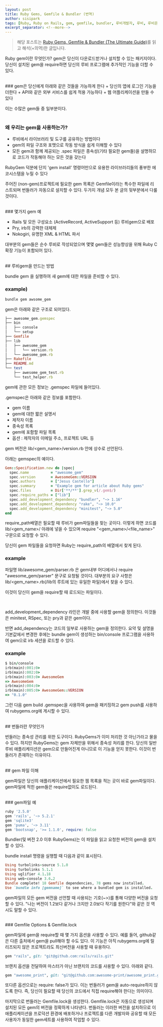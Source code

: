 ```yaml
---
layout: post
title: Ruby Gems, Gemfile & Bundler (번역)
author: sisipark
tags: [Ruby, Ruby on Rails, gem, gemfile, bundler, 루비개발자, 루비, 루비온레일즈]
excerpt_separator: <!--more-->
---
```


> 해당 포스트는 [Ruby Gems, Gemfile & Bundler (The Ultimate Guide)](https://www.rubyguides.com/2018/09/ruby-gems-gemfiles-bundler/)를 읽고 해석(+의역)한 글입니다.

Ruby gem이란 무엇인가? gem은 당신이 다운로드받거나 설치할 수 있는 패키지이다. 당신이 설치된 gem을 require하면 당신의 루비 프로그램애 추가적인 기능을 더할 수 있다.

<!--more-->
<br>
### gem은 당신에게 아래와 같은 것들을 가능하게 한다
+ 당신의 앱에 로그인 기능을 더한다
+ API와 같은 외부 서비스를 쉽게 적용 가능하다
+ 웹 어플리케이션을 만들 수 있다

이는 수많은 gem들 중 일부분이다.  
<br> 
### 왜 우리는 gem을 사용하는가?

+ 루비에서 라이브러리 및 도구를 공유하는 방법이다
+ gem의 파일 구조와 포맷으로 작동 방식을 쉽게 이해할 수 있다
+ 모든 gem과 함께 제공되는 .spec 파일은 종속성(기타 필요한 gem들)을 설명하므로 코드가 작동해야 하는 모든 것을 갖는다

RubyGem 덕분에 단지 'gem install' 명령어만으로 유용한 라이브러리들의 풍부한 에코시스템을 누릴 수 있다

주어진 (non-gem)프로젝트에 필요한 gem 목록은 Gemfile이라는 특수한 파일에 리스트되며 번들러가 자동으로 설치할 수 있다. 두가지 개념 모두 본 글의 뒷부분에서 다룰 것이다.

<br>
### 몇가지 gem 예

+ Rails 및 모든 구성요소 (ActiveRecord, ActiveSupport 등) 루비gem으로 배포
+ Pry, irb의 강력한 대체제
+ Nokogiri, 유명한 XML & HTML 파서

대부분의 gem들은 순수 루비로 작성되었으며 몇몇 gem들은 성능향상을 위해 Ruby C 확장 기능이 포함되어 있다.

<br>
## 루비gem을 만드는 방법

bundle gem <name> 을 실행하여 새 gem에 대한 파일을 준비할 수 있다.

### example)

```ruby
bundle gem awsome_gem
```

gem은 아래와 같은 구조로 되어있다.

```ruby
├── awesome_gem.gemspec
├── bin
│   ├── console
│   └── setup
├── Gemfile
├── lib
│   ├── awesome_gem
│   │   └── version.rb
│   └── awesome_gem.rb
├── Rakefile
├── README.md
└── test
    ├── awesome_gem_test.rb
    └── test_helper.rb
```

gem에 관한 모든 정보는 .gemspec 파일에 들어있다.

.gemspec은 아래와 같은 정보를 포함한다.

+ gem 이름
+ gem에 대한 짧은 설명서
+ 제작자 이름
+ 종속성 목록
+ gem에 포함할 파일 목록
+ 옵션 : 제작자의 이메일 주소, 프로젝트 URL 등

gem 버전은 lib/<gem_name>/version.rb 안에 상수로 선언된다.

아래는 gemspec의 예이다.

```ruby
Gem::Specification.new do |spec|
  spec.name          = "awesome_gem"
  spec.version       = AwesomeGem::VERSION
  spec.authors       = ["Jesus Castello"]
  spec.summary       = "Example gem for article about Ruby gems"
  spec.files         = Dir['**/**'].grep_v(/.gem$/)
  spec.require_paths = ["lib"]
  spec.add_development_dependency "bundler", "~> 1.16"
  spec.add_development_dependency "rake", "~> 10.0"
  spec.add_development_dependency "minitest", "~> 5.0"
end
```

require_path배열은 필요할 때 루비가 gem파일들을 찾는 곳이다. 이렇게 하면 코드를 lib/<gem_name>/ 아래에 넣을 수 있으며 require "<gem_name>/<file_name>" 구문으로 요청할 수 있다.


당신이 gem 파일들을 요청하면 Ruby는 require_path의 배열에서 찾게 된다.

### example

파일명 lib/awesome_gem/parser.rb 은 gem내부 어디에서나 require "awesome_gem/parser" 문구로 요청될 것이다.
대부분의 요구 사항은 lib/<gem_name>.rb(/lib의 루트에 있는 유일한 파일)에서 찾을 수 있다.

이것이 당신이 gem을 require할 때 로드되는 파일이다.

<br>

add_development_dependency 라인은 개발 중에 사용할 gem을 정의한다. 이것들은 minitest, RSpec, 또는 pry과 같은 gem이다.

반면 add_dependency는 코드의 일부로 사용하는 gem을 정의한다.
요약 및 설명을 기본값에서 변경한 후에는 bundle gem이 생성하는 bin/console 프로그램을 사용하여 gem으로 irb 세션을 로드할 수 있다.

### example
```ruby
$ bin/console
irb(main):001:0>
irb(main):002:0>
irb(main):003:0> AwesomeGem
=> AwesomeGem
irb(main):004:0>
irb(main):005:0> AwesomeGem::VERSION
=> "0.1.0"
```
그런 다음 gem build <name>.gemspec을 사용하여 gem을 패키징하고 gem push를 사용하여 rubygems.org에 게시할 수 있다.

<br>
## 번들러란 무엇인가

번들러는 종속성 관리를 위한 도구이다.
RubyGems가 이미 처리한 것 아닌가라고 물을 수 있다.
하지만 RubyGems는 gem 자체만을 위해서 종속성 처리를 한다. 
당신의 일반 루비 애플리케이션은 gem으로 만들어진게 아니므로 이 기능을 얻지 못한다. 
이것이 번들러가 존재하는 이유이다.

<br>
## gem 파일 이해

gem파일은 당신의 애플리케이션에서 필요한 젬 목록을 적는 곳이 바로 gem파일이다.
gem파일에 적힌 gem들은 require없이도 로드된다.

<br>
### gem파일 예

```ruby
ruby '2.5.0'
gem 'rails', '~> 5.2.1'
gem 'sqlite3'
gem 'puma', '~> 3.11'
gem 'bootsnap', '>= 1.1.0', require: false
```

Bundler(및 버전 2.0 이후 RubyGems)는 이 파일을 읽고 요청한 버전의 gem을 설치할 수 있다.

bundle install 명령을 실행할 때 다음과 같이 표시된다.

```ruby
Using turbolinks-source 5.1.0
Using turbolinks 5.1.1
Using uglifier 4.1.18
Using web-console 3.6.2
Bundle complete! 18 Gemfile dependencies, 78 gems now installed.
Use `bundle info [gemname]` to see where a bundled gem is installed.
```

gem파일의 모든 gem 버전을 선언할 때 사용되는 기호(~>)를 통해 다양한 버전을 요청할 수 있다. 
"나는 버전이 1.2보다 같거나 크지만 2.0보다 작기를 원한다"와 같은 것 역시도 말할 수 있다.


<br>
### Gemfile Options & Gemfile.lock

gem파일에 gem을 require할 때 몇 가지 옵션을 사용할 수 있다.
예를 들어,
github같은 다른 출처에서 gem을 pull해야 할 수도 있다.
이 기능은 아직 rubygems.org에 릴리즈되지 않은 프로젝트라도 최신버전을 사용할 때 유용하다.

```ruby
gem "rails", git: "git@github.com:rails/rails.git"
```
브랜치 옵션을 전달하여 마스터가 아닌 브랜치의 코드를 사용할 수 있다. 아래와 같다.

```ruby
gem "awesome_print", git: "git@github.com:awesome-print/awesome_print.git", branch: "v2"
```

또다른 옵션으로는 require: false가 있다.
이는 번들러가 gem을 auto-require하지 않도록 한다. 즉, 당신이 필요할 때 당신의 코드에서 직접 require해야 한다는 의미이다.


마지막으로 번들러는 Gemfile.lock을 생성한다.
Gemfile.lock은 자동으로 생성되며 설치된 모든 gem의 버전을 정확하게 나타낸다. 
번들러는 이러한 버전을 설치하므로 이 애플리케이션을 프로덕션 환경에 배포하거나 프로젝트를 다른 개발자와 공유할 때 모든 사용자가 동일한 gem세트를 사용하여 작업할 수 있다.


<br>

[^1]: 
    {% include citation.html key="ref1" %}